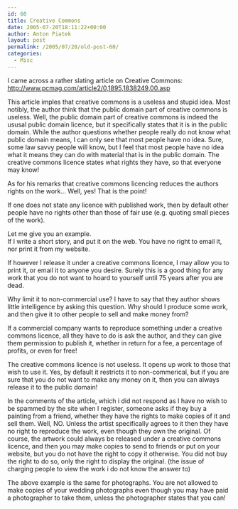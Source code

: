 ```yaml
---
id: 60
title: Creative Commons
date: 2005-07-20T18:11:22+00:00
author: Anton Piatek
layout: post
permalink: /2005/07/20/old-post-60/
categories:
  - Misc
---
```

I came across a rather slating article on Creative Commons: <http://www.pcmag.com/article2/0,1895,1838249,00.asp>

This article imples that creative commons is a useless and stupid idea. Most notibly, the author think that the public domain part of creative commons is useless. Well, the public domain part of creative commons is indeed the ususal public domain licence, but it specifically states that it is in the public domain. While the author questions whether people really do not know what public domain means, I can only see that most people have no idea. Sure, some law savvy people will know, but I feel that most people have no idea what it means they can do with material that is in the public domain. The creative commons licence states what rights they have, so that everyone may know!

As for his remarks that creative commons licencing reduces the authors rights on the work&#8230; Well, yes! That is the point!

If one does not state any licence with published work, then by default other people have no rights other than those of fair use (e.g. quoting small pieces of the work). 

Let me give you an example.  
If I write a short story, and put it on the web. You have no right to email it, nor print it from my website.

If however I release it under a creative commons licence, I may allow you to print it, or email it to anyone you desire. Surely this is a good thing for any work that you do not want to hoard to yourself until 75 years after you are dead.

Why limit it to non-commercial use? I have to say that they author shows little intelligence by asking this question. Why should I produce some work, and then give it to other people to sell and make money from? 

If a commercial company wants to reproduce something under a creative commons licence, all they have to do is ask the author, and they can give them permission to publish it, whether in return for a fee, a percentage of profits, or even for free!

The creative commons licence is not useless. It opens up work to those that wish to use it. Yes, by default it restricts it to non-commerical, but if you are sure that you do not want to make any money on it, then you can always release it to the public domain!

In the comments of the article, which i did not respond as I have no wish to be spammed by the site when I register, someone asks if they buy a painting from a friend, whether they have the rights to make copies of it and sell them. Well, NO. Unless the artist specifically agrees to it then they have no right to reproduce the work, even though they own the original. Of course, the artwork could always be released under a creative commons licence, and then you may make copies to send to friends or put on your website, but you do not have the right to copy it otherwise. You did not buy the right to do so, only the right to display the original. (the issue of charging people to view the work i do not know the answer to)

The above example is the same for photographs. You are not allowed to make copies of your wedding photographs even though you may have paid a photographer to take them, unless the photographer states that you can!